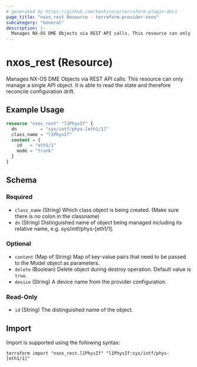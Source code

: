 ```yaml
---
# generated by https://github.com/hashicorp/terraform-plugin-docs
page_title: "nxos_rest Resource - terraform-provider-nxos"
subcategory: "General"
description: |-
  Manages NX-OS DME Objects via REST API calls. This resource can only manage a single API object. It is able to read the state and therefore reconcile configuration drift.
---
```


# nxos_rest (Resource)

Manages NX-OS DME Objects via REST API calls. This resource can only manage a single API object. It is able to read the state and therefore reconcile configuration drift.

## Example Usage

```terraform
resource "nxos_rest" "l1PhysIf" {
  dn         = "sys/intf/phys-[eth1/1]"
  class_name = "l1PhysIf"
  content = {
    id   = "eth1/1"
    mode = "trunk"
  }
}
```

<!-- schema generated by tfplugindocs -->
## Schema

### Required

- `class_name` (String) Which class object is being created. (Make sure there is no colon in the classname)
- `dn` (String) Distinguished name of object being managed including its relative name, e.g. sys/intf/phys-[eth1/1].

### Optional

- `content` (Map of String) Map of key-value pairs that need to be passed to the Model object as parameters.
- `delete` (Boolean) Delete object during destroy operation. Default value is `true`.
- `device` (String) A device name from the provider configuration.

### Read-Only

- `id` (String) The distinguished name of the object.

## Import

Import is supported using the following syntax:

```shell
terraform import "nxos_rest.l1PhysIf" "l1PhysIf:sys/intf/phys-[eth1/1]"
```
